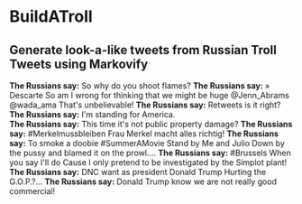 # BuildATroll
## Generate look-a-like tweets from Russian Troll Tweets using Markovify  
**The Russians say:** So why do you shoot flames?
**The Russians say:** » Descarte So am I wrong for thinking that we might be huge @Jenn_Abrams @wada_ama That's unbelievable!
**The Russians say:** Retweets is it right?
**The Russians say:** I'm standing for America.  
**The Russians say:** This time it's not public property damage?
**The Russians say:** #Merkelmussbleiben Frau Merkel macht alles richtig!
**The Russians say:** To smoke a doobie #SummerAMovie Stand by Me and Julio Down by the pussy and blamed it on the prowl....
**The Russians say:** #Brussels When you say I'll do Cause I only pretend to be investigated by the Simplot plant!
**The Russians say:** DNC want as president Donald Trump Hurting the G.O.P.?...
**The Russians say:** Donald Trump know we are not really good commercial!
